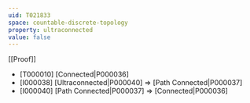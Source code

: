 ```yaml
---
uid: T021833
space: countable-discrete-topology
property: ultraconnected
value: false
---
```

[[Proof]]

* [T000010] [Connected|P000036]
* [I000038] [Ultraconnected|P000040] => [Path Connected|P000037]
* [I000040] [Path Connected|P000037] => [Connected|P000036]

